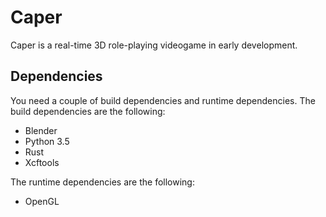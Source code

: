 # Caper

Caper is a real-time 3D role-playing videogame in early development.

## Dependencies

You need a couple of build dependencies and runtime dependencies. The build
dependencies are the following:

 - Blender
 - Python 3.5
 - Rust
 - Xcftools

The runtime dependencies are the following:

 - OpenGL
